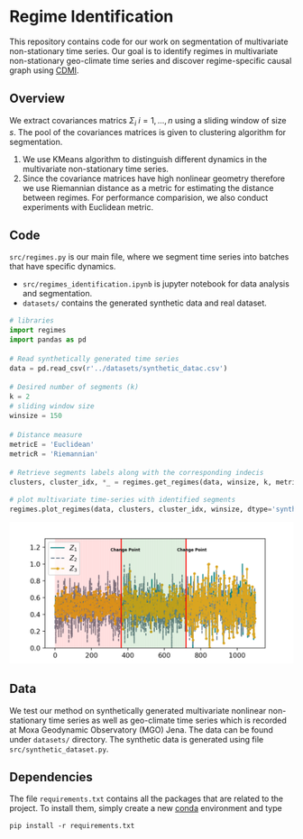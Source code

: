 # Regime Identification

This repository contains code for our work on segmentation of multivariate non-stationary time series. Our goal is to identify regimes in multivariate non-stationary geo-climate time series and discover regime-specific causal graph using [CDMI](https://github.com/wasimahmadpk/deepCausality).


## Overview

We extract covariances matrics $\Sigma_i$ $i=1,...,n$ using a sliding window of size $s$. The pool of the covariances matrices is given to clustering algorithm for segmentation.
1. We use KMeans algorithm to distinguish different dynamics in the multivariate non-stationary time series.
2. Since the covariance matrices have high nonlinear geometry therefore we use Riemannian distance as a metric for estimating the distance between regimes. For performance comparision, we also conduct experiments with Euclidean metric.


## Code
`src/regimes.py` is our main file, where we segment time series into batches that have specific dynamics.
- `src/regimes_identification.ipynb` is jupyter notebook for data analysis and segmentation.
- `datasets/` contains the generated synthetic data and real dataset.


```python 
# libraries
import regimes
import pandas as pd

# Read synthetically generated time series
data = pd.read_csv(r'../datasets/synthetic_datac.csv')

# Desired number of segments (k)
k = 2                
# sliding window size
winsize = 150

# Distance measure
metricE = 'Euclidean'
metricR = 'Riemannian'

# Retrieve segments labels along with the corresponding indecis
clusters, cluster_idx, *_ = regimes.get_regimes(data, winsize, k, metricR)
```

```python
# plot multivariate time-series with identified segments
regimes.plot_regimes(data, clusters, cluster_idx, winsize, dtype='synthetic')
```

<p align="center">
<img src="res/test.png" width=100% height=66% />
</p>


## Data
We test our method on synthetically generated multivariate nonlinear non-stationary time series as well as geo-climate time series which is recorded at Moxa Geodynamic Observatory (MGO) Jena. The data can be found under `datasets/` directory. The synthetic data is generated using file `src/synthetic_dataset.py`. 


## Dependencies
The file `requirements.txt` contains all the packages that are related to the project.
To install them, simply create a new [conda](https://docs.conda.io/en/latest/) environment and type
```
pip install -r requirements.txt
```

